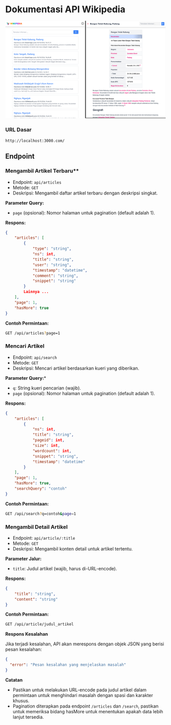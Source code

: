 # Dokumentasi API Wikipedia

<img src="./public/ss.png">

### URL Dasar
```
http://localhost:3000.com/
```

## Endpoint

### Mengambil Artikel Terbaru**

- Endpoint: `api/articles`
- Metode: `GET`
- Deskripsi: Mengambil daftar artikel terbaru dengan deskripsi singkat.

**Parameter Query:**

- `page` (opsional): Nomor halaman untuk pagination (default adalah 1).

**Respons:**

```json
{
    "articles": [
        {
            "type": "string",
            "ns": int,
            "title": "string",
            "user": "string",
            "timestamp": "datetime",
            "comment": "string",
            "snippet": "string"
        }
        Lainnya ...
    ],
    "page": 1,
    "hasMore": true
}
```

**Contoh Permintaan:**

```bash
GET /api/articles?page=1
```

### Mencari Artikel

- Endpoint: `api/search`
- Metode: `GET`
- Deskripsi: Mencari artikel berdasarkan kueri yang diberikan.

**Parameter Query:***

- `q`: String kueri pencarian (wajib).
- `page` (opsional): Nomor halaman untuk pagination (default adalah 1).

**Respons:**

```json
{
    "articles": [
        {
            "ns": int,
            "title": "string",
            "pageid": int,
            "size": int,
            "wordcount": int,
            "snippet": "string",
            "timestamp": "datetime"
        }
    ],
    "page": 1,
    "hasMore": true,
    "searchQuery": "contoh"
}
```

**Contoh Permintaan:**

```bash
GET /api/search?q=contoh&page=1
```

### Mengambil Detail Artikel

- Endpoint: `api/article/:title`
- Metode: `GET`
- Deskripsi: Mengambil konten detail untuk artikel tertentu.

**Parameter Jalur:**

- `title`: Judul artikel (wajib, harus di-URL-encode).

**Respons:**

```json
{
    "title": "string",
    "content": "string"
}
```

**Contoh Permintaan:**

```bash
GET /api/article/judul_artikel
```

**Respons Kesalahan**

Jika terjadi kesalahan, API akan merespons dengan objek JSON yang berisi pesan kesalahan:

```json
{
  "error": "Pesan kesalahan yang menjelaskan masalah"
}
```

**Catatan**

- Pastikan untuk melakukan URL-encode pada judul artikel dalam permintaan untuk menghindari masalah dengan spasi dan karakter khusus.
- Pagination diterapkan pada endpoint `/articles` dan `/search`, pastikan untuk memeriksa bidang hasMore untuk menentukan apakah data lebih lanjut tersedia.